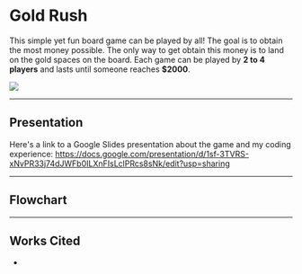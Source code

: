 # Gold Rush
This simple yet fun board game can be played by all! The goal is to obtain the most money possible. The only way to get obtain this money is to land on the gold spaces on the board. Each game can be played by **2 to 4 players** and lasts until someone reaches **$2000**.

![](https://lh5.googleusercontent.com/TeSKAYtNFvLsInZiLQScB2_2aUJpg5V_D4KGBl_GBiEX5AuHR1Nj19uEwfRVRXmb2XJPKGVFiqs1pjZV8syfWPtA9sd4LDerc1-28C4i8F5gEYOr7u0f2xkJUWcbLLcwKtN7XNQ0Bag)
***
## Presentation
Here's a link to a Google Slides presentation about the game and my coding experience: https://docs.google.com/presentation/d/1sf-3TVRS-xNvPR33j74dJWFb0ILXnFIsLclPRcs8sNk/edit?usp=sharing
***
## Flowchart

***
## Works Cited
- 

